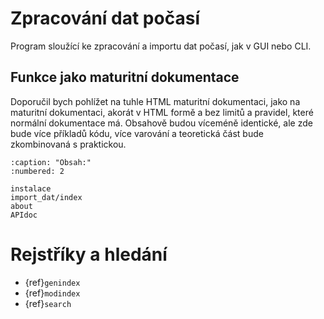 # Zpracování dat počasí

Program sloužící ke zpracování a importu dat počasí, jak v GUI nebo CLI.

## Funkce jako maturitní dokumentace

Doporučil bych pohlížet na tuhle HTML maturitní dokumentaci, jako na maturitní dokumentaci, akorát v HTML formě a bez
limitů a pravidel, které normální dokumentace má. Obsahově budou víceméně identické, ale zde bude více příkladů kódu,
více varování a teoretická část bude zkombinovaná s praktickou.

```{toctree}
:caption: "Obsah:"
:numbered: 2

instalace
import_dat/index
about
APIdoc
```

# Rejstříky a hledání

* {ref}`genindex`
* {ref}`modindex`
* {ref}`search`
